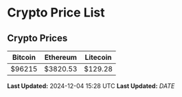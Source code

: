 # Crypto Price List

## Crypto Prices
| Bitcoin | Ethereum | Litecoin |
| ------- | -------- | -------- |
| $96215 | $3820.53 | $129.28 |
**Last Updated:** 2024-12-04 15:28 UTC
**Last Updated:** $DATE$
